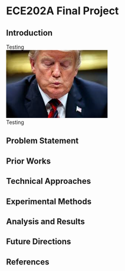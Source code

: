 # ECE202A Final Project

## Introduction 
Testing  
![Image of Test](https://github.com/shupic/ECE202A_Final_Project/blob/master/test.jpeg?raw=true)
<br />Testing 
## Problem Statement 
## Prior Works
## Technical Approaches
## Experimental Methods
## Analysis and Results
## Future Directions
## References
